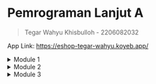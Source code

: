 # Pemrograman Lanjut A
> Tegar Wahyu Khisbulloh - 2206082032

App Link: https://eshop-tegar-wahyu.koyeb.app/
<details>
<summary> Module 1 </summary>

## Module 1 - Coding Standards
### Reflection 1
You already implemented two new features using Spring Boot. Check again your source code and evaluate the coding standards that you have learned in this module. Write clean code principles and secure coding practices that have been applied to your code.  If you find any mistake in your source code, please explain how to improve your code. Please write your reflection inside the repository's README.md file.

Pada saat menambahkan fitur baru menggunakan Spring Boot, saya telah menerapkan beberapa prinsip _clean code_ dan _secure coding practices_ yang telah saya pelajari pada modul ini. Beberapa contohnya adalah:
1. Memberikan nama yang jelas dan deskriptif pada variabel, method, dan class yang saya buat. Hal ini bertujuan agar orang lain yang membaca kode saya dapat dengan mudah memahami maksud dari kode tersebut.
2. Memecah kode menjadi beberapa fungsi yang kecil dan berfokus pada satu tugas seperti findById, edit, delete, dst. Hal ini bertujuan agar kode lebih mudah dibaca dan dimengerti.
3. Menggunakan format yang konsisten pada kode saya, seperti penamaan variabel, penulisan method, dan lain-lain.

Namun, saya menyadari bahwa masih ada beberapa hal yang perlu diperbaiki pada kode saya. Contohnya saya hanya melakukan validasi input agar tidak negatif, mungkin selanjutnya bisa ditambahkan validasi lainnya agar lebih aman.

### Reflection 2
1. Menurut saya, tidak ada batasan pasti mengenai berapa banyak unit test yang harus dibuat dalam satu class. Namun, setidaknya kita harus membuat unit test untuk setiap method yang ada pada class tersebut. Untuk memastikan bahwa unit test yang kita buat sudah cukup untuk memverifikasi program kita, kita bisa menggunakan _code coverage_. Code coverage adalah suatu parameter yang dapat membantu kita memahami seberapa banyak kode yang sudah diuji. Namun, memiliki code coverage 100% tidak menjamin bahwa kode kita tidak memiliki bug atau error. Code coverage hanya memberikan informasi seberapa banyak kode yang sudah dicover/diuji, bukan seberapa baik kode tersebut.
2. Membuat functional test suite yang baru dengan setup procedures dan instance variables yang sama dengan functional test suite sebelumnya akan membuat kode menjadi kurang bersih. Hal ini dikarenakan kode yang kita buat akan menjadi duplikat. Duplikasi kode akan membuat kode kita menjadi sulit untuk dimaintenance dan diperbaiki. Selain itu, jika kita ingin menambahkan atau mengubah sesuatu pada kode, kita harus mengubah di semua tempat yang sama, yang tentunya akan memakan waktu dan tenaga.
</details>

<details>
<summary> Module 2 </summary>

## Module 2 - CI/CD & DevOps
### Reflection


#### 1. List the code quality issue(s) that you fixed during the exercise and explain your strategy on fixing them. (minimum 3 sentences)

Setelah melakukan analisis menggunakan SonarCloud, saya menemukan beberapa issue pada kode saya. Beberapa issue tersebut adalah:
- **Issue: Remove Unnecessary public modifier.**
   ```java
  import static org.mockito.Mockito.*;
    
  @ExtendWith(MockitoExtension.class)
  public class ProductServiceImplTest {
  @Mock
  ProductRepository productRepository;
   ...
  ```
- **Solusi:**
  ```java
   import static org.mockito.Mockito.*;
    
   @ExtendWith(MockitoExtension.class)
   class ProductServiceImplTest {
   @Mock
   ProductRepository productRepository;
  ...
   ```
  Saya menghapus public modifier pada class ProductServiceImplTest karena class tersebut hanya digunakan untuk testing dan tidak perlu diakses dari luar class.
- **Issue: Remove this unused import on HomePageController.java**
   ```java
  package id.ac.ui.cs.advprog.eshop.controller;
    
  import id.ac.ui.cs.advprog.eshop.model.Product;
  import id.ac.ui.cs.advprog.eshop.service.ProductService;
  import org.springframework.beans.factory.annotation.Autowired;
  import org.springframework.stereotype.Controller;
  import org.springframework.ui.Model;
  import org.springframework.web.bind.annotation.*;
    
  import java.util.List;
    
    
  @Controller
  @RequestMapping ("/")
  public class HomePageController {
  ...
  ```
- **Solusi:**
   ```java
  package id.ac.ui.cs.advprog.eshop.controller;

  @Controller
  @RequestMapping ("/")
  public class HomePageController {
  ...
  ```
  Saya menghapus import yang tidak digunakan pada class HomePageController agar kode saya lebih bersih dan mudah dibaca.
- **Issue: Remove unnecessary public modifier on CreateProductFunctionalTest.java**
   ```java
  ...
    @SpringBootTest(webEnvironment = RANDOM_PORT)
    @ExtendWith(SeleniumJupiter.class)
    public class CreateProductFunctionalTest {
    @LocalServerPort
    private int serverPort;
  ...
  ```
- **Solusi:**
   ```java
  ...
    @SpringBootTest(webEnvironment = RANDOM_PORT)
    @ExtendWith(SeleniumJupiter.class)
    class CreateProductFunctionalTest {
    @LocalServerPort
    private int serverPort;
  ...
  ```
  Saya menghapus public modifier pada class CreateProductFunctionalTest karena class tersebut hanya digunakan untuk testing dan tidak perlu diakses dari luar class.
2. Look at your CI/CD workflows (GitHub)/pipelines (GitLab). Do you think the current implementation has met the definition of Continuous Integration and Continuous Deployment? Explain the reasons (minimum 3 sentences)!

   Menurut saya, implementasi CI/CD yang saya buat sudah memenuhi definisi CI/CD. Implementasi CI yaitu pada GitHub Actions akan menjalankan workflows `sonarcloud.yml`, `ci.yml`, dan `scorecard.yml`. Selain itu, saya juga sudah membuat pipeline yang akan melakukan deploy otomatis ke Koyeb setiap kali saya melakukan push ke repository. Hal ini sudah memenuhi definisi CD.
</details>

<details>
<summary> Module 3 </summary>

## Module 3 - Maintainability & OO Principles
### Reflection

#### Explain what principles you apply to your project!
1. **Single Responsibility Principle (SRP)**
    - Saya mengimplementasikan prinsip SRP pada codebase saya dengan memisahkan fungsi-fungsi yang berbeda ke dalam class yang berbeda.
    - Contoh dari implementasi SRP yang saya lakukan yaitu memisahkan class `CarController` yang sebelumnya berada di dalam `ProductController` menjadi class tersendiri.
2. **Open/Closed Principle (OCP)**
    - Saya mengimplementasikan prinsip OCP pada codebase saya dengan mengubah kode pada `CarRepository.java` berikut:
    - Sebelum:
   ```java
    public Car update(String id, Car updatedCar) {
        for (int i = 0; i < carData.size(); i++) {
            Car car = carData.get(i);
            if (carId.getCarId().equals(id)) {
                car.setCarName(updatedCar.getCarName());
                car.setCarColor(updatedCar.getCarColor());
                car.setCarQuantity(updatedCar.getCarQuantity());
                return car;
            }
        }
        return null;
    }
   ```
    - Sesudah:
   ```java
    public Car update(String id, Car updatedCar) {
        for (int i = 0; i < carData.size(); i++) {
            String carId = carData.get(i).getCarId();
            String updatedCarId = updatedCar.getCarId();
            if (carId.equals(updatedCarId)) {
                carData.set(i, updatedCar);
                return updatedCar;
            }
        }
        return null;
    }
   ```
3. *Liskov Substitution Principle (LSP)*
    - Pada modul LSP dijelaskan sebagai berikut: "... subclasses must be replaceable with their base class without changing desired program properties, such as correctness and consistency.
      "
    - Pada codebase Saya, `CarController` adalah subclass dari `ProductController`. Akan tetapi, `CarController` tidak dapat diganti dengan `ProductController` karena memiliki fungsi yang berbeda. Sehingga Saya mengubah `CarController` menjadi class tersendiri.

4. *Dependency Inversion Principle (DIP)*
    - Saya mengimplementasikan prinsip DIP dengan mengubah kode pada `CarController.java` yang sebelumnya dependent langsung pada `CarServiceImpl.java` menjadi dependent pada `CarService.java` yang merupakan interface dari `CarServiceImpl.java`.

#### Explain the advantages of applying SOLID principles to your project with examples.
Keuntungan dari menerapkan SOLID principles dalam project saya adalah meningkatkan maintainability, readability, dan scalability codebase. Contohnya, dengan menerapkan SRP, setiap class memiliki tanggung jawab yang jelas dan terpisah, sehingga ketika ada perubahan hanya perlu dilakukan pada class yang bersangkutan tanpa memengaruhi class lain. Hal ini membuat debugging dan maintenance lebih efisien. OCP juga membantu project saya menjadi lebih fleksibel terhadap perubahan.

#### Explain the disadvantages of not applying SOLID principles to your project with examples.
Ketika SOLID principles tidak diterapkan, project dapat mengalami kesulitan dalam maintenance dan perubahan. Contohnya, jika tidak menerapkan SRP, satu class dapat memiliki tanggung jawab yang terlalu banyak, sehingga sulit untuk memahami, mengubah, atau menambahkan fitur baru.

Tanpa menerapkan OCP, setiap kali dilakukan perubahan pada suatu metode, bisa memaksa untuk mengubah kode yang sudah ada, berpotensi merusak fungsionalitas yang sudah berjalan.

Tidak menerapkan LSP juga dapat menyebabkan substitusi class yang tidak sesuai, menghasilkan bug dan ketidakpastian dalam perilaku class yang diharapkan. Contohnya pada `CarController` sebelumnya, jika masuk pada route /car/list, akan menampilkan list product padahal seharusnya tidak bisa ditampilkan dan list car hanya bisa diakses melalui route /car/listCar.
![img.png](img.png)

</details>